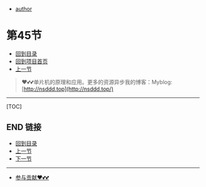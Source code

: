 + [author](https://github.com/3293172751)
# 第45节
+ [回到目录](../README.md)
+ [回到项目首页](../../README.md)
+ [上一节](44.md)
> ❤️💕💕单片机的原理和应用。更多的资源异步我的博客：Myblog:[http://nsddd.top](http://nsddd.top/)
---
[TOC]





## END 链接
+ [回到目录](../README.md)
+ [上一节](44.md)
+ [下一节](46.md)
---
+ [参与贡献❤️💕💕](https://github.com/3293172751/Block_Chain/blob/master/Git/git-contributor.md)
